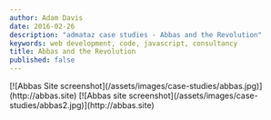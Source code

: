 ```yaml
---
author: Adam Davis  
date: 2016-02-26  
description: "admataz case studies - Abbas and the Revolution"
keywords: web development, code, javascript, consultancy
title: Abbas and the Revolution
published: false
---
```




<div class="screenshots">
[![Abbas Site screenshot](/assets/images/case-studies/abbas.jpg)](http://abbas.site)
[![Abbas site screenshot](/assets/images/case-studies/abbas2.jpg)](http://abbas.site)
</div>